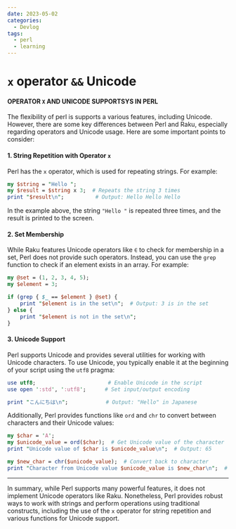 ```yaml
---
date: 2023-05-02
categories:
  - Devlog
tags:
  - perl
  - learning
---
```


# `x` operator `&&` Unicode
#### OPERATOR `X` AND UNICODE SUPPORTSYS IN PERL

The flexibility of perl is supports a various features, including Unicode. However, there are some key differences between Perl and Raku<!-- more -->, especially regarding operators and Unicode usage. Here are some important points to consider:

#### 1. String Repetition with Operator `x`
Perl has the `x` operator, which is used for repeating strings. For example:

```perl linenums="1"
my $string = "Hello ";
my $result = $string x 3;  # Repeats the string 3 times
print "$result\n";          # Output: Hello Hello Hello 
```

In the example above, the string `"Hello "` is repeated three times, and the result is printed to the screen.

#### 2. Set Membership
While Raku features Unicode operators like `∈` to check for membership in a set, Perl does not provide such operators. Instead, you can use the `grep` function to check if an element exists in an array. For example:

```perl linenums="1"
my @set = (1, 2, 3, 4, 5);
my $element = 3;

if (grep { $_ == $element } @set) {
    print "$element is in the set\n";  # Output: 3 is in the set
} else {
    print "$element is not in the set\n";
}
```

#### 3. Unicode Support
Perl supports Unicode and provides several utilities for working with Unicode characters. To use Unicode, you typically enable it at the beginning of your script using the `utf8` pragma:

```perl linenums="1"
use utf8;                       # Enable Unicode in the script
use open ':std', ':utf8';      # Set input/output encoding

print "こんにちは\n";            # Output: "Hello" in Japanese
```

Additionally, Perl provides functions like `ord` and `chr` to convert between characters and their Unicode values:

```perl linenums="1"
my $char = 'A';
my $unicode_value = ord($char);  # Get Unicode value of the character
print "Unicode value of $char is $unicode_value\n";  # Output: 65

my $new_char = chr($unicode_value);  # Convert back to character
print "Character from Unicode value $unicode_value is $new_char\n";  # Output: A
```

---
In summary, while Perl supports many powerful features, it does not implement Unicode operators like Raku. Nonetheless, Perl provides robust ways to work with strings and perform operations using traditional constructs, including the use of the `x` operator for string repetition and various functions for Unicode support.
